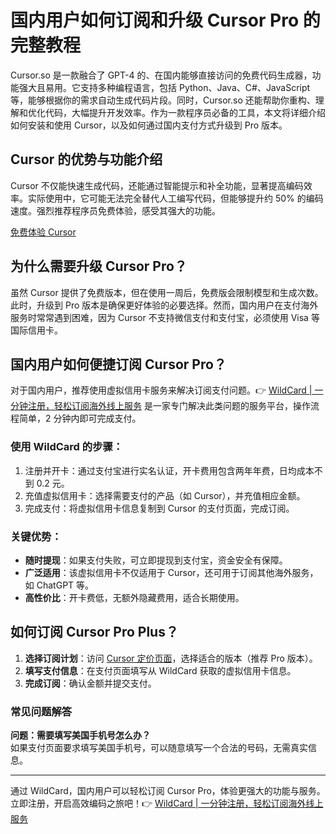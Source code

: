 # 国内用户如何订阅和升级 Cursor Pro 的完整教程

Cursor.so 是一款融合了 GPT-4 的、在国内能够直接访问的免费代码生成器，功能强大且易用。它支持多种编程语言，包括 Python、Java、C#、JavaScript 等，能够根据你的需求自动生成代码片段。同时，Cursor.so 还能帮助你重构、理解和优化代码，大幅提升开发效率。作为一款程序员必备的工具，本文将详细介绍如何安装和使用 Cursor，以及如何通过国内支付方式升级到 Pro 版本。

## Cursor 的优势与功能介绍

Cursor 不仅能快速生成代码，还能通过智能提示和补全功能，显著提高编码效率。实际使用中，它可能无法完全替代人工编写代码，但能够提升约 50% 的编码速度。强烈推荐程序员免费体验，感受其强大的功能。

[免费体验 Cursor](https://www.cursor.so/)

## 为什么需要升级 Cursor Pro？

虽然 Cursor 提供了免费版本，但在使用一周后，免费版会限制模型和生成次数。此时，升级到 Pro 版本是确保更好体验的必要选择。然而，国内用户在支付海外服务时常常遇到困难，因为 Cursor 不支持微信支付和支付宝，必须使用 Visa 等国际信用卡。

## 国内用户如何便捷订阅 Cursor Pro？

对于国内用户，推荐使用虚拟信用卡服务来解决订阅支付问题。👉 [WildCard | 一分钟注册，轻松订阅海外线上服务](https://bbtdd.com/WildCard) 是一家专门解决此类问题的服务平台，操作流程简单，2 分钟内即可完成支付。

### 使用 WildCard 的步骤：

1. 注册并开卡：通过支付宝进行实名认证，开卡费用包含两年年费，日均成本不到 0.2 元。
2. 充值虚拟信用卡：选择需要支付的产品（如 Cursor），并充值相应金额。
3. 完成支付：将虚拟信用卡信息复制到 Cursor 的支付页面，完成订阅。

### 关键优势：

- **随时提现**：如果支付失败，可立即提现到支付宝，资金安全有保障。
- **广泛适用**：该虚拟信用卡不仅适用于 Cursor，还可用于订阅其他海外服务，如 ChatGPT 等。
- **高性价比**：开卡费低，无额外隐藏费用，适合长期使用。

## 如何订阅 Cursor Pro Plus？

1. **选择订阅计划**：访问 [Cursor 定价页面](https://www.cursor.com/pricing)，选择适合的版本（推荐 Pro 版本）。
2. **填写支付信息**：在支付页面填写从 WildCard 获取的虚拟信用卡信息。
3. **完成订阅**：确认金额并提交支付。

### 常见问题解答

**问题：需要填写美国手机号怎么办？**  
如果支付页面要求填写美国手机号，可以随意填写一个合法的号码，无需真实信息。

---

通过 WildCard，国内用户可以轻松订阅 Cursor Pro，体验更强大的功能与服务。立即注册，开启高效编码之旅吧！👉 [WildCard | 一分钟注册，轻松订阅海外线上服务](https://bbtdd.com/WildCard)